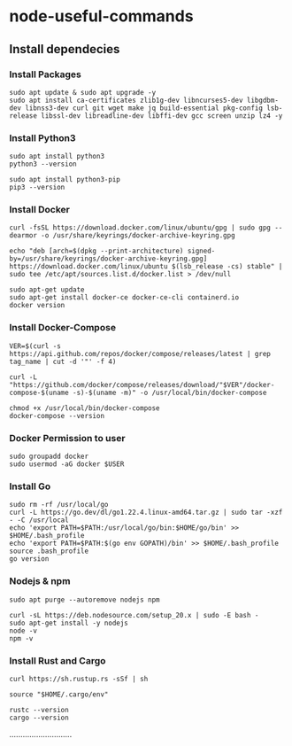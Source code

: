 # node-useful-commands

## Install dependecies
### Install Packages
```console
sudo apt update & sudo apt upgrade -y
sudo apt install ca-certificates zlib1g-dev libncurses5-dev libgdbm-dev libnss3-dev curl git wget make jq build-essential pkg-config lsb-release libssl-dev libreadline-dev libffi-dev gcc screen unzip lz4 -y
```
### Install Python3
```console
sudo apt install python3
python3 --version

sudo apt install python3-pip
pip3 --version
```
### Install Docker
```console
curl -fsSL https://download.docker.com/linux/ubuntu/gpg | sudo gpg --dearmor -o /usr/share/keyrings/docker-archive-keyring.gpg

echo "deb [arch=$(dpkg --print-architecture) signed-by=/usr/share/keyrings/docker-archive-keyring.gpg] https://download.docker.com/linux/ubuntu $(lsb_release -cs) stable" | sudo tee /etc/apt/sources.list.d/docker.list > /dev/null

sudo apt-get update
sudo apt-get install docker-ce docker-ce-cli containerd.io
docker version
```
### Install Docker-Compose
```console
VER=$(curl -s https://api.github.com/repos/docker/compose/releases/latest | grep tag_name | cut -d '"' -f 4)

curl -L "https://github.com/docker/compose/releases/download/"$VER"/docker-compose-$(uname -s)-$(uname -m)" -o /usr/local/bin/docker-compose

chmod +x /usr/local/bin/docker-compose
docker-compose --version
```
### Docker Permission to user
```console
sudo groupadd docker
sudo usermod -aG docker $USER
```
### Install Go
```console
sudo rm -rf /usr/local/go
curl -L https://go.dev/dl/go1.22.4.linux-amd64.tar.gz | sudo tar -xzf - -C /usr/local
echo 'export PATH=$PATH:/usr/local/go/bin:$HOME/go/bin' >> $HOME/.bash_profile
echo 'export PATH=$PATH:$(go env GOPATH)/bin' >> $HOME/.bash_profile
source .bash_profile
go version
```
### Nodejs & npm
```console
sudo apt purge --autoremove nodejs npm
```
```console
curl -sL https://deb.nodesource.com/setup_20.x | sudo -E bash -
sudo apt-get install -y nodejs
node -v
npm -v
```
### Install Rust and Cargo
```console
curl https://sh.rustup.rs -sSf | sh
```
```console
source "$HOME/.cargo/env"
```
```console
rustc --version
cargo --version
```




............................
